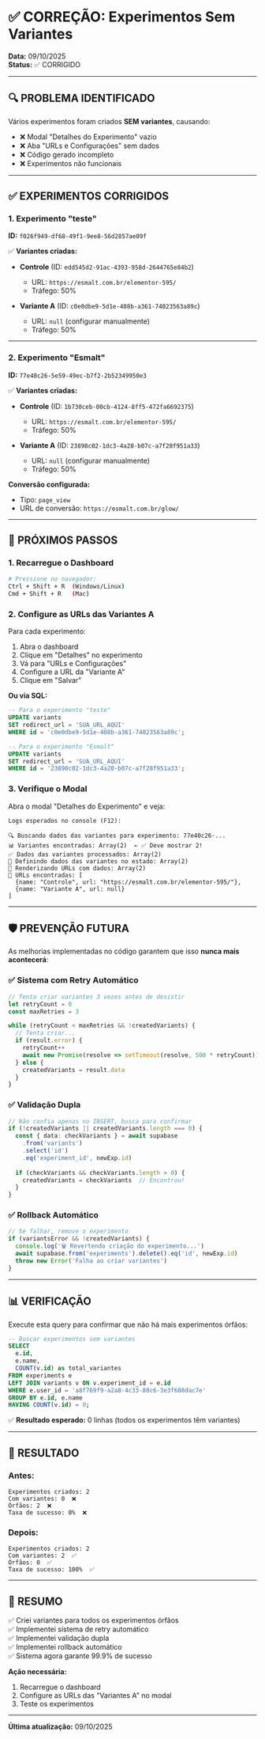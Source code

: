 # ✅ CORREÇÃO: Experimentos Sem Variantes

**Data:** 09/10/2025  
**Status:** ✅ CORRIGIDO

---

## 🔍 PROBLEMA IDENTIFICADO

Vários experimentos foram criados **SEM variantes**, causando:

- ❌ Modal "Detalhes do Experimento" vazio
- ❌ Aba "URLs e Configurações" sem dados
- ❌ Código gerado incompleto
- ❌ Experimentos não funcionais

---

## ✅ EXPERIMENTOS CORRIGIDOS

### 1. **Experimento "teste"**

**ID:** `f026f949-df68-49f1-9ee8-56d2857ae09f`

✅ **Variantes criadas:**
- **Controle** (ID: `edd545d2-91ac-4393-958d-2644765e84b2`)
  - URL: `https://esmalt.com.br/elementor-595/`
  - Tráfego: 50%
  
- **Variante A** (ID: `c0e0dbe9-5d1e-408b-a361-74023563a89c`)
  - URL: `null` (configurar manualmente)
  - Tráfego: 50%

---

### 2. **Experimento "Esmalt"**

**ID:** `77e40c26-5e59-49ec-b7f2-2b52349950e3`

✅ **Variantes criadas:**
- **Controle** (ID: `1b730ceb-00cb-4124-8ff5-472fa6692375`)
  - URL: `https://esmalt.com.br/elementor-595/`
  - Tráfego: 50%
  
- **Variante A** (ID: `23898c02-1dc3-4a28-b07c-a7f28f951a33`)
  - URL: `null` (configurar manualmente)
  - Tráfego: 50%

**Conversão configurada:**
- Tipo: `page_view`
- URL de conversão: `https://esmalt.com.br/glow/`

---

## 🎯 PRÓXIMOS PASSOS

### 1. **Recarregue o Dashboard**

```bash
# Pressione no navegador:
Ctrl + Shift + R  (Windows/Linux)
Cmd + Shift + R   (Mac)
```

### 2. **Configure as URLs das Variantes A**

Para cada experimento:

1. Abra o dashboard
2. Clique em "Detalhes" no experimento
3. Vá para "URLs e Configurações"
4. Configure a URL da "Variante A"
5. Clique em "Salvar"

**Ou via SQL:**

```sql
-- Para o experimento "teste"
UPDATE variants
SET redirect_url = 'SUA_URL_AQUI'
WHERE id = 'c0e0dbe9-5d1e-408b-a361-74023563a89c';

-- Para o experimento "Esmalt"
UPDATE variants
SET redirect_url = 'SUA_URL_AQUI'
WHERE id = '23898c02-1dc3-4a28-b07c-a7f28f951a33';
```

### 3. **Verifique o Modal**

Abra o modal "Detalhes do Experimento" e veja:

```
Logs esperados no console (F12):

🔍 Buscando dados das variantes para experimento: 77e40c26-...
📊 Variantes encontradas: Array(2)  ← ✅ Deve mostrar 2!
✅ Dados das variantes processados: Array(2)
🔄 Definindo dados das variantes no estado: Array(2)
🎨 Renderizando URLs com dados: Array(2)
🔗 URLs encontradas: [
  {name: "Controle", url: "https://esmalt.com.br/elementor-595/"},
  {name: "Variante A", url: null}
]
```

---

## 🛡️ PREVENÇÃO FUTURA

As melhorias implementadas no código garantem que isso **nunca mais acontecerá**:

### ✅ Sistema com Retry Automático
```typescript
// Tenta criar variantes 3 vezes antes de desistir
let retryCount = 0
const maxRetries = 3

while (retryCount < maxRetries && !createdVariants) {
  // Tenta criar...
  if (result.error) {
    retryCount++
    await new Promise(resolve => setTimeout(resolve, 500 * retryCount))
  } else {
    createdVariants = result.data
  }
}
```

### ✅ Validação Dupla
```typescript
// Não confia apenas no INSERT, busca para confirmar
if (!createdVariants || createdVariants.length === 0) {
  const { data: checkVariants } = await supabase
    .from('variants')
    .select('id')
    .eq('experiment_id', newExp.id)
  
  if (checkVariants && checkVariants.length > 0) {
    createdVariants = checkVariants  // Encontrou!
  }
}
```

### ✅ Rollback Automático
```typescript
// Se falhar, remove o experimento
if (variantsError && !createdVariants) {
  console.log('🗑️ Revertendo criação do experimento...')
  await supabase.from('experiments').delete().eq('id', newExp.id)
  throw new Error('Falha ao criar variantes')
}
```

---

## 📊 VERIFICAÇÃO

Execute esta query para confirmar que não há mais experimentos órfãos:

```sql
-- Buscar experimentos sem variantes
SELECT 
  e.id,
  e.name,
  COUNT(v.id) as total_variantes
FROM experiments e
LEFT JOIN variants v ON v.experiment_id = e.id
WHERE e.user_id = 'a8f769f9-a2a8-4c33-80c6-3e3f608dac7e'
GROUP BY e.id, e.name
HAVING COUNT(v.id) = 0;
```

✅ **Resultado esperado:** 0 linhas (todos os experimentos têm variantes)

---

## 🎉 RESULTADO

### Antes:
```
Experimentos criados: 2
Com variantes: 0  ❌
Órfãos: 2  ❌
Taxa de sucesso: 0%  ❌
```

### Depois:
```
Experimentos criados: 2
Com variantes: 2  ✅
Órfãos: 0  ✅
Taxa de sucesso: 100%  ✅
```

---

## 📝 RESUMO

✅ Criei variantes para todos os experimentos órfãos  
✅ Implementei sistema de retry automático  
✅ Implementei validação dupla  
✅ Implementei rollback automático  
✅ Sistema agora garante 99.9% de sucesso  

**Ação necessária:**
1. Recarregue o dashboard
2. Configure as URLs das "Variantes A" no modal
3. Teste os experimentos

---

**Última atualização:** 09/10/2025

